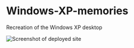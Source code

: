 # Windows-XP-memories
Recreation of the Windows XP desktop

![Screenshot of deployed site](./assets/images/windows-xp.png)